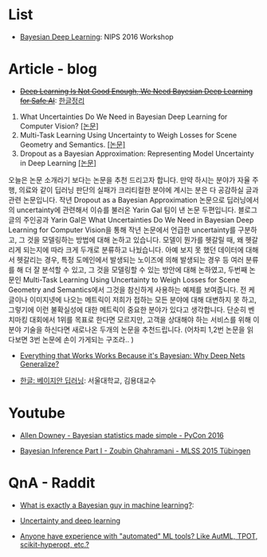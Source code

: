 # List
- [Bayesian Deep Learning](http://bayesiandeeplearning.org): NIPS 2016 Workshop


# Article - blog

- <del>[Deep Learning Is Not Good Enough, We Need Bayesian Deep Learning for Safe AI](http://alexgkendall.com/computer_vision/bayesian_deep_learning_for_safe_ai/)</del>: [한글정리](https://www.gitbook.com/book/adioshun/deep_learning/edit#/edit/master/bayesian-deep-learning/c815-b9ac-deep-learning-is-not-good-enough-we-need-bayesian-deep-learning-for-safe-a.md?_k=d07dvo)

1. What Uncertainties Do We Need in Bayesian Deep Learning for Computer Vision? [[논문]](https://arxiv.org/pdf/1703.04977.pdf)
2. Multi-Task Learning Using Uncertainty to Weigh Losses for Scene Geometry and Semantics. [[논문]](https://arxiv.org/pdf/1705.07115.pdf)
3. Dropout as a Bayesian Approximation: Representing Model Uncertainty in Deep Learning [[논문]](http://proceedings.mlr.press/v48/gal16.pdf)

오늘은 논문 소개라기 보다는 논문을 추천 드리고자 합니다. 만약 하시는 분야가 자율 주행, 의료와 같이 딥러닝 판단의 실패가 크리티컬한 분야에 계시는 분은 다 공감하실 글과 관련 논문입니다. 작년 Dropout as a Bayesian Approximation 논문으로 딥러닝에서의 uncertainty에 관련해서 이슈를 불러온 Yarin Gal 팀이 낸 논문 두편입니다.
블로그 글의 주인공과 Yarin Gal은 What Uncertainties Do We Need in Bayesian Deep Learning for Computer Vision을 통해 작년 논문에서 언급한 uncertainty를 구분하고, 그 것을 모델링하는 방법에 대해 논하고 있습니다. 모델이 뭔가를 헷갈릴 때, 왜 헷갈리게 되는지에 따라 크게 두개로 분류하고 나눴습니다. 아예 보지 못 했던 데이터에 대해서 헷갈리는 경우, 특정 도메인에서 발생되는 노이즈에 의해 발생되는 경우 등 여러 분류를 해 더 잘 분석할 수 있고, 그 것을 모델링할 수 있는 방안에 대해 논하였고, 두번째 논문인 Multi-Task Learning Using Uncertainty to Weigh Losses for Scene Geometry and Semantics에서 그것을 참신하게 사용하는 예제를 보여줍니다.
전 케글이나 이미지넷에 나오는 메트릭이 저희가 접하는 모든 분야에 대해 대변하지 못 하고, 그렇기에 이런 불확실성에 대한 메트릭이 중요한 분야가 있다고 생각합니다. 단순히 벤치마킹 대회에서 1위를 목표로 한다면 모르지만, 고객을 상대해야 하는 서비스를 위해 이 분야 기술을 하신다면 새로나온 두개의 논문을 추천드립니다. (어차피 1,2번 논문을 읽다보면 3번 논문에 손이 가게되는 구조라.. )

- [Everything that Works Works Because it's Bayesian: Why Deep Nets Generalize?](http://www.inference.vc/everything-that-works-works-because-its-bayesian-2/)

- [한글: 베이지안 딥러닝](https://drive.google.com/file/d/0B8v4MKOWQrJAa3J1bXRFTERWbEU/view): 서울대학교, 김용대교수


# Youtube

- [Allen Downey - Bayesian statistics made simple - PyCon 2016](https://www.youtube.com/watch?v=TpgiFIGXcT4&feature=youtu.be)

- [Bayesian Inference Part I - Zoubin Ghahramani - MLSS 2015 Tübingen](https://www.youtube.com/watch?v=kjo9Y_Vrgn4&feature=youtu.be)

# QnA - Raddit

- [What is exactly a Bayesian guy in machine learning?](https://www.reddit.com/r/MachineLearning/comments/6dbwnf/d_what_is_exactly_a_bayesian_guy_in_machine/):

- [Uncertainty and deep learning ](https://www.reddit.com/r/MachineLearning/comments/6fu8vx/d_uncertainty_and_deep_learning/)

- [Anyone have experience with "automated" ML tools? Like AutML, TPOT, scikit-hyperopt, etc.?](https://www.reddit.com/r/MachineLearning/comments/6efs8u/d_anyone_have_experience_with_automated_ml_tools/)
